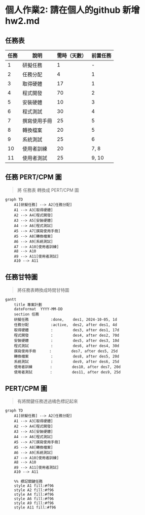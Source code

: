 # 個人作業2: 請在個人的github 新增hw2.md
## 任務表
| 任務 | 說明 | 需時（天數） | 前置任務 |
| -------- | -------- | -------- | -------- |
| 1 | 研擬任務  | 1 | - |
| 2 | 任務分配  | 4 | 1 |
| 3 | 取得硬體  | 17 | 1 |
| 4 | 程式開發  | 70 | 2 |
| 5 | 安裝硬體  | 10 | 3 |
| 6 | 程式測試  | 30 | 4 |
| 7 | 撰寫使用手冊  | 25 | 5 |
| 8 | 轉換檔案  | 20 | 5 |
| 9 | 系統測試  | 25 | 6 |
| 10 | 使用者訓練  | 20 | 7, 8 |
| 11 | 使用者測試  | 25 | 9, 10 |


## 任務 PERT/CPM 圖
> 將 任務表 轉換成 PERT/CPM 圖
``` mermaid
graph TD
    A1[研擬任務] --> A2[任務分配]
    A1 --> A3[取得硬體]
    A2 --> A4[程式開發]
    A3 --> A5[安裝硬體]
    A4 --> A6[程式測試]
    A5 --> A7[撰寫使用手冊]
    A5 --> A8[轉換檔案]
    A6 --> A9[系統測試]
    A7 --> A10[使用者訓練]
    A8 --> A10
    A9 --> A11[使用者測試]
    A10 --> A11
```

## 任務甘特圖
> 將任務表轉換成時間甘特圖
``` mermaid
gantt
    title 專案計劃
    dateFormat  YYYY-MM-DD
    section 任務
    研擬任務          :done,    des1, 2024-10-05, 1d
    任務分配          :active,  des2, after des1, 4d
    取得硬體          :         des3, after des1, 17d
    程式開發          :         des4, after des2, 70d
    安裝硬體          :         des5, after des3, 10d
    程式測試          :         des6, after des4, 30d
    撰寫使用手冊      :         des7, after des5, 25d
    轉換檔案          :         des8, after des5, 20d
    系統測試          :         des9, after des6, 25d
    使用者訓練        :         des10, after des7, 20d
    使用者測試        :         des11, after des9, 25d
```

## PERT/CPM 圖 
> 有將關鍵任務透過橘色標記起來
```mermaid
graph TD
    A1[研擬任務] --> A2[任務分配]
    A1 --> A3[取得硬體]
    A2 --> A4[程式開發]
    A3 --> A5[安裝硬體]
    A4 --> A6[程式測試]
    A5 --> A7[撰寫使用手冊]
    A5 --> A8[轉換檔案]
    A6 --> A9[系統測試]
    A7 --> A10[使用者訓練]
    A8 --> A10
    A9 --> A11[使用者測試]
    A10 --> A11
    
    %% 標記關鍵任務
    style A1 fill:#f96
    style A2 fill:#f96
    style A4 fill:#f96
    style A6 fill:#f96
    style A9 fill:#f96
    style A11 fill:#f96

```
